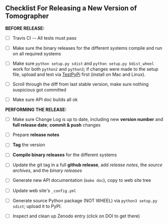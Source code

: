 
Checklist For Releasing a New Version of Tomographer
----------------------------------------------------

**BEFORE RELEASE:**

- [ ] Travis CI -- All tests must pass

- [ ] Make sure the binary releases for the different systems compile and run on
      all required systems

- [ ] Make sure `python setup.py sdist` and `python setup.py bdist_wheel` work
      for both `python2` and `python3`; if changes were made to the setup file,
      upload and test via [TestPyPi][testpypi] first (install on Mac and Linux).

- [ ] Scroll through the diff from last stable version, make sure nothing
      suspicious got committed
      
- [ ] Make sure API doc builds all ok

[testpypi]: https://wiki.python.org/moin/TestPyPI


**PERFORMING THE RELEASE:**

- [ ] Make sure Change Log is up to date, including new **version number** and
  **full release date**; **commit & push** changes
  
- [ ] Prepare **release notes**

- [ ] **Tag** the version

- [ ] **Compile binary releases** for the different systems

- [ ] Update the git tag in a full **github release**, add *release notes*, the
      *source archives*, and the *binary releases*

- [ ] Generate new API documentation (`make doc`), copy to web site tree

- [ ] Update web site's `_config.yml`

- [ ] Generate source Python package (NOT WHEEL) via `python3 setup.py sdist`;
      upload it to PyPI.
      
- [ ] Inspect and clean up Zenodo entry (click on DOI to get there)

